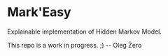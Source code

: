 # Mark'Easy
Explainable implementation of Hidden Markov Model.

This repo is a work in progress. ;)
-- Oleg Żero
